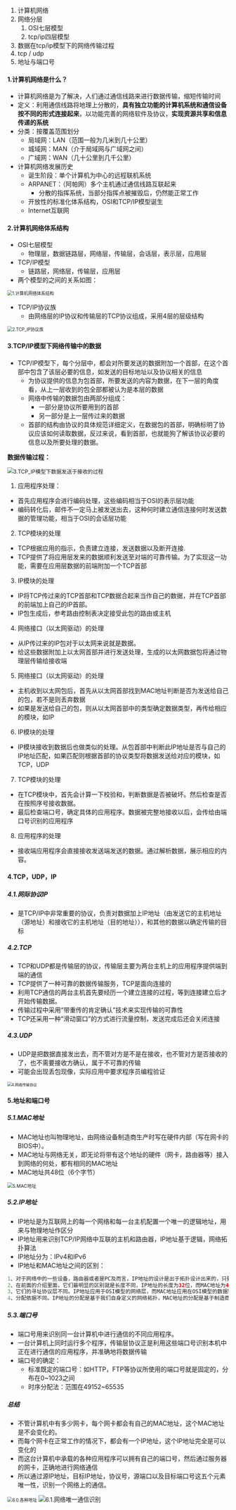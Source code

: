 1. 计算机网络
2. 网络分层  
   1. OSI七层模型
   2. tcp/ip四层模型
3. 数据在tcp/ip模型下的网络传输过程
4. tcp / udp
5. 地址与端口号



#### 1.计算机网络是什么？

- 计算机网络是为了解决，人们通过通信线路来进行数据传输，缩短传输时间
- 定义：利用通信线路将地理上分散的，**具有独立功能的计算机系统和通信设备按不同的形式连接起来**，以功能完善的网络软件及协议，**实现资源共享和信息传递的系统**
- 分类：按覆盖范围划分
  - 局域网：LAN（范围一般为几米到几十公里）
  - 城域网：MAN（介于局域网与广域网之间）
  - 广域网：WAN（几十公里到几千公里）
- 计算机网络发展历史
  - 诞生阶段：单个计算机为中心的远程联机系统
  - ARPANET：（阿帕网）多个主机通过通信线路互联起来
    - 分散的指挥系统，当部分指挥点被摧毁后，仍然能正常工作
  - 开放性的标准化体系结构，OSI和TCP/IP模型诞生
  - Internet互联网

#### 2.计算机网络体系结构

- OSI七层模型
  - 物理层，数据链路层，网络层，传输层，会话层，表示层，应用层
- TCP/IP模型
  - 链路层，网络层，传输层，应用层
- 两个模型的之间的关系如图：

<img src=".\res1\1.计算机网络体系结构.png" alt="1.计算机网络体系结构" style="zoom:70%;" />

- TCP/IP协议族
  - 由网络层的IP协议和传输层的TCP协议组成，采用4层的层级结构

<img src=".\res1\2.TCP_IP协议族.png" alt="2.TCP_IP协议族" style="zoom:70%;" />

#### 3.TCP/IP模型下网络传输中的数据

- TCP/IP模型下，每个分层中，都会对所要发送的数据附加一个首部，在这个首部中包含了该层必要的信息，如发送的目标地址以及协议相关的信息
  - 为协议提供的信息为包首部，所要发送的内容为数据，在下一层的角度看，从上一层收到的包全部都被认为是本层的数据
  - 网络中传输的数据包由两部分组成：
    - 一部分是协议所要用到的首部
    - 另一部分是上一层传过来的数据
  - 首部的结构由协议的具体规范详细定义，在数据包的首部，明确标明了协议应该如何读取数据，反过来说，看到首部，也就能狗了解该协议必要的信息以及所要处理的数据。

**数据传输过程：**

<img src=".\res1\3.TCP_IP模型下数据发送于接收的过程.png" alt="3.TCP_IP模型下数据发送于接收的过程" style="zoom:85%;" />

1. 应用程序处理：

- 首先应用程序会进行编码处理，这些编码相当于OSI的表示层功能
- 编码转化后，邮件不一定马上被发送出去，这种何时建立通信连接何时发送数据的管理功能，相当于OSI的会话层功能

2. TCP模块的处理

- TCP根据应用的指示，负责建立连接，发送数据以及断开连接.
- TCP提供了将应用层发来的数据顺利发送至对端的可靠传输。为了实现这一功能，需要在应用层数据的前端附加一个TCP首部

3. IP模块的处理

- IP将TCP传过来的TCP首部和TCP数据合起来当作自己的数据，并在TCP首部的前端加上自己的IP首部。
- IP包生成后，参考路由控制表决定接受此包的路由或主机

4. 网络接口（以太网驱动）的处理

- 从IP传过来的IP包对于以太网来说就是数据。
- 给这些数据附加上以太网首部并进行发送处理，生成的以太网数据包将通过物理层传输给接收端

5. 网络接口（以太网驱动）的处理

- 主机收到以太网包后，首先从以太网首部找到MAC地址判断是否为发送给自己的包，若不是则丢弃数据
- 如果是发送给自己的包，则从以太网首部中的类型确定数据类型，再传给相应的模块，如IP

6. IP模块的处理

- IP模块接收到数据后也做类似的处理。从包首部中判断此IP地址是否与自己的IP地址匹配，如果匹配则根据首部的协议类型将数据发送给对应的模块，如TCP，UDP

7. TCP模块的处理

- 在TCP模块中，首先会计算一下校验和，判断数据是否被破坏。然后检查是否在按照序号接收数据。
- 最后检查端口号，确定具体的应用程序。数据被完整地接收以后，会传给由端口号识别的应用程序

8. 应用程序的处理

- 接收端应用程序会直接接收发送端发送的数据。通过解析数据，展示相应的内容。

#### 4.TCP，UDP，IP

##### 4.1.网际协议IP

- 是TCP/IP中非常重要的协议，负责对数据加上IP地址（由发送它的主机地址（源地址）和接收它的主机地址（目的地址）），和其他的数据以确定传输的目标

##### 4.2.TCP

- TCP和UDP都是传输层的协议，传输层主要为两台主机上的应用程序提供端到端的通信
- TCP提供了一种可靠的数据传输服务，TCP是面向连接的
- 利用TCP通信的两台主机首先要经历一个建立连接的过程，等到连接建立后才开始传输数据。
- 传输过程中采用“带重传的肯定确认”技术来实现传输的可靠性
- TCP还采用一种“滑动窗口”的方式进行流量控制，发送完成后还会关闭连接

##### 4.3.UDP

- UDP是把数据直接发出去，而不管对方是不是在接收，也不管对方是否接收的了，也不需要接收方确认，属于不可靠的传输
- 可能会出现丢包现像，实际应用中要求程序员编程验证

<img src=".\res1\4.网络传输协议.png" alt="4.网络传输协议" style="zoom:60%;" />

#### 5.地址和端口号

##### 5.1.MAC地址

- MAC地址也叫物理地址，由网络设备制造商生产时写在硬件内部（写在网卡的BIOS中）。
- MAC地址与网络无关，即无论将带有这个地址的硬件（网卡，路由器等）接入到网络的何处，都有相同的MAC地址
- MAC地址共48位（6个字节）

<img src=".\res1\5.MAC地址.png" alt="5.MAC地址" style="zoom:75%;" />

##### 5.2.IP地址

- IP地址是为互联网上的每一个网络和每一台主机配置一个唯一的逻辑地址，用来与物理地址作区分
- IP地址用来识别TCP/IP网络中互联的主机和路由器，IP地址基于逻辑，网络拓扑算法
- IP地址分为：IPv4和IPv6
- IP地址和MAC地址之间的区别：

~~~java
1、对于网络中的一些设备，路由器或者是PC及而言，IP地址的设计是出于拓扑设计出来的，只要在不重复IP地址的情况下，它是可以随意更改的；而MAC地址是根据生产厂商烧录好的，它一般不能改动的，一般来说，当一台PC机的网卡坏了之后，更换了网卡之后MAC地址就会变了。
2、在前面的介绍里面，它们最明显的区别就是长度不同，IP地址的长度为32位，而MAC地址为48位。
3、它们的寻址协议层不同。IP地址应用于OSI模型的网络层，而MAC地址应用在OSI模型的数据链路层。 数据链路层协议可以使数据从一个节点传递到相同链路的另一个节点上（通过MAC地址），而网络层协议使数据可以从一个网络传递到另一个网络上（ARP根据目的IP地址，找到中间节点的MAC地址，通过中间节点传送，从而最终到达目的网络）。
4、分配依据不同。IP地址的分配是基于我们自身定义的网络拓扑，MAC地址的分配是基于制造商。
~~~

##### 5.3.端口号

- 端口号用来识别同一台计算机中进行通信的不同应用程序。
- 一台计算机上同时运行多个程序，传输层协议正是利用这些端口号识别本机中正在进行通信的应用程序，并准确地将数据传输
- 端口号的确定：
  - 标准既定的端口号：如HTTP，FTP等协议所使用的端口号就是固定的，分布在0~1023之间
  - 时序分配法：范围在49152~65535

#####  总结

- 不管计算机中有多少网卡，每个网卡都会有自己的MAC地址，这个MAC地址是不会变化的。
- 而每个网卡在正常工作的情况下，都会有一个IP地址，这个IP地址完全是可以变化的
- 而这台计算机中承载的各种应用程序可以拥有自己的端口号，然后通过服务器的网卡，正确地进行网络通信
- 所以通过源IP地址，目标IP地址，协议号，源端口以及目标端口号这五个元素唯一性，识别一个网络上的通信。

<img src=".\res1\6.0.各种地址.png" alt="6.0.各种地址" style="zoom:70%;" />

<img src=".\res1\6.1.网络唯一通信识别.png" alt="6.1.网络唯一通信识别" style="zoom:95%;" />

